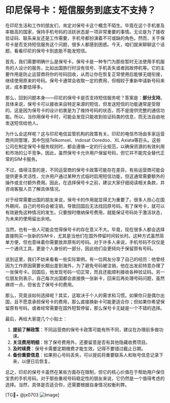 # 印尼保号卡：短信服务到底支不支持？

在印尼生活和工作的朋友们，肯定对保号卡这个概念不陌生。毕竟在这个手机普及率极高的国家，保持手机号码的活跃状态是一项非常重要的事情。无论是为了接收验证码、联系亲友还是工作需要，手机号都扮演着不可或缺的角色。然而，关于保号卡是否支持短信服务这个问题，很多人都感到困惑。今天，咱们就来聊聊这个话题，看看印尼的保号卡到底能不能发短信。

首先，我们需要明确什么是保号卡。保号卡是一种专门为那些暂时无法使用手机服务的人设计的服务，比如出国旅行时没有信号、手机丢失或者因故停机等。它的主要作用是防止运营商将你的号码回收，从而让你在恢复正常使用后能够无缝衔接，继续使用原来的号码。保号卡通常会收取一定的费用，但相较于重新申请新号码来说，成本要低得多。

那么，回到问题本身——印尼的保号卡是否支持短信服务呢？答案是：**部分支持**。具体来说，保号卡可以接收来自特定来源的短信，但发送短信的功能通常是受限的。这是因为保号卡的设计初衷是为了维持号码的状态，而不是提供完整的通信功能。所以，当你用保号卡时，可能会发现只能收到验证码类的信息，而无法自由地发送短信给他人。

为什么会这样呢？这与印尼电信监管机构的政策有关。印尼的电信市场由多家运营商共同管理，其中包括Telkomsel、Indosat Ooredoo、XL Axiata等巨头。这些公司在制定保号卡服务规则时，都会遵循一定的行业规范，以确保资源的有效利用和市场的公平竞争。因此，虽然保号卡允许用户保留号码，但它并不能完全替代正常的SIM卡服务。

不过，值得注意的是，不同运营商的保号卡政策可能存在差异。有些运营商可能会提供更多灵活性，允许用户通过某种方式临时启用短信功能，但这通常需要额外的操作或支付额外费用。因此，在选择保号卡之前，建议大家仔细阅读相关条款，并咨询客服人员了解具体情况。

对于经常需要出国的朋友来说，保号卡的作用就显得尤为重要了。很多人担心在国外期间，自己的号码会被注销，导致回国后无法找回原号码。有了保号卡，就可以有效避免这种情况的发生。只要按时缴纳保号费用，就能保证号码处于激活状态，为未来的使用留出余地。

当然，也有一些人可能会觉得保号卡的存在意义不大。毕竟，现在很多人都会选择直接购买一张新的SIM卡，尤其是当他们在国外停留时间较长时。这种方式虽然简单方便，但也意味着你需要放弃原有的号码。对于许多人来说，手机号码不仅仅是一个通讯工具，更是个人身份的一部分，因此他们会更倾向于保留原有号码。

说到这里，我们不妨来看看一些实际案例。有一位网友分享了自己的经历：他曾经因为工作原因需要长期出差到海外，为了避免号码被注销，他在出发前特意办理了一张保号卡。回国后，他发现号码一切正常，而且还能顺利接收各种验证码。另一位朋友则表示，自己每次出国都会直接换一张新卡，回来后再处理号码问题，虽然麻烦一点，但省去了保号卡的费用。

那么，究竟该如何选择呢？其实，这取决于个人的需求和习惯。如果你只是偶尔出国，且不愿意承担保号卡的费用，那么直接换新卡可能更适合你；但如果你希望保留原有号码，或者经常需要在国外短暂停留，那么保号卡无疑是一个不错的选择。

最后，再给大家提几个小贴士：
1. **提前了解政策**：不同运营商的保号卡政策可能有所不同，建议在办理前多做功课。
2. **关注费用明细**：除了保号费用外，还要留意是否有其他隐藏收费项目。
3. **及时续费**：保号卡需要定期缴费才能生效，记得不要错过截止日期。
4. **备份重要信息**：如果担心号码丢失，可以提前将重要联系人和账号信息记录下来，以便日后恢复。

总之，印尼的保号卡虽然在某些方面存在限制，但它的核心价值在于帮助用户保住宝贵的手机号码。对于那些重视号码稳定性的朋友来说，它仍然是一个值得考虑的选择。当然，具体是否适合你，还需要根据自身情况权衡利弊。

[TG💪+ @jx0703 ![Image](https://github.com/user-attachments/assets/dbca1d08-cadb-493c-b0ec-ad6f7a83f270)]